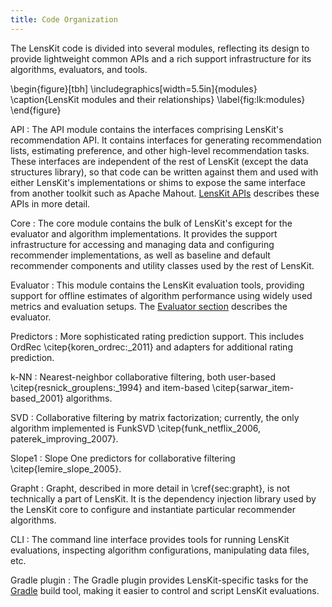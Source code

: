 ```yaml
---
title: Code Organization
---
```


The LensKit code is divided into several modules, reflecting its design to provide lightweight common APIs and a rich support infrastructure for its algorithms, evaluators, and tools.

\begin{figure}[tbh]
\includegraphics[width=5.5in]{modules}
\caption{LensKit modules and their relationships}
\label{fig:lk:modules}
\end{figure}

API
:   The API module contains the interfaces comprising LensKit's recommendation API.
    It contains interfaces for generating recommendation lists, estimating preference, and other high-level recommendation tasks.
    These interfaces are independent of the rest of LensKit (except the data structures library), so that code can be written against them and used with either LensKit's implementations or shims to expose the same interface from another toolkit such as Apache Mahout.
    [LensKit APIs](../apis/) describes these APIs in more detail.

Core
:   The core module contains the bulk of LensKit's except for the evaluator and algorithm implementations.
    It provides the support infrastructure for accessing and managing data and configuring recommender implementations, as well as baseline and default recommender components and utility classes used by the rest of LensKit.

Evaluator
:   This module contains the LensKit evaluation tools, providing support for offline estimates of algorithm performance using widely used metrics and evaluation setups.
    The [Evaluator section](../evaluator/) describes the evaluator.

Predictors
:   More sophisticated rating prediction support.  This includes OrdRec \citep{koren_ordrec:_2011} and adapters for additional rating prediction.

k-NN
:   Nearest-neighbor collaborative filtering, both user-based \citep{resnick_grouplens:_1994} and item-based \citep{sarwar_item-based_2001} algorithms.

SVD
:   Collaborative filtering by matrix factorization; currently, the only algorithm implemented is FunkSVD \citep{funk_netflix_2006, paterek_improving_2007}.

Slope1
:   Slope One predictors for collaborative filtering \citep{lemire_slope_2005}.

Grapht
:   Grapht, described in more detail in \cref{sec:grapht}, is not technically a part of LensKit.
    It is the dependency injection library used by the LensKit core to configure and instantiate particular recommender algorithms.

CLI
:   The command line interface provides tools for running LensKit evaluations, inspecting algorithm configurations, manipulating data files, etc.

Gradle plugin
:   The Gradle plugin provides LensKit-specific tasks for the [Gradle][gradle] build tool, making it easier to control and script LensKit evaluations.

[gradle]: http://gradle.com
